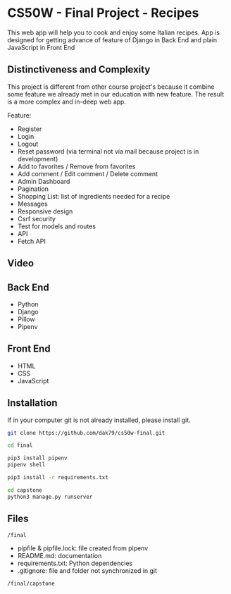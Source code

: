 # CS50W - Final Project - Recipes
This web app will help you to cook and enjoy some Italian recipes.
App is designed for getting advance of feature of Django in Back End and plain
JavaScript in Front End

## Distinctiveness and Complexity
This project is different from other course project's because it combine some
feature we already met in our education with new feature. The result is a more
complex and in-deep web app.

Feature:
- Register
- Login
- Logout
- Reset password (via terminal not via mail because project is in development)
- Add to favorites / Remove from favorites
- Add comment / Edit comment / Delete comment
- Admin Dashboard
- Pagination
- Shopping List: list of ingredients needed for a recipe
- Messages
- Responsive design
- Csrf security
- Test for models and routes
- API
- Fetch API

## Video

## Back End
- Python
- Django
- Pillow
- Pipenv

## Front End
- HTML
- CSS
- JavaScript

## Installation
If in your computer git is not already installed, please install git.

```bash
git clone https://github.com/dak79/cs50w-final.git

cd final

pip3 install pipenv
pipenv shell

pip3 install -r requirements.txt

cd capstone
python3 manage.py runserver
```

## Files
```
/final
```
- pipfile & pipfile.lock: file created from pipenv
- README.md: documentation
- requirements.txt: Python dependencies
- .gitignore: file and folder not synchronized in git
```
/final/capstone
```
